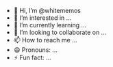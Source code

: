 - 👋 Hi, I’m @whitememos
- 👀 I’m interested in ...
- 🌱 I’m currently learning ...
- 💞️ I’m looking to collaborate on ...
- 📫 How to reach me ...
- 😄 Pronouns: ...
- ⚡ Fun fact: ...

<!---
whitememos/whitememos is a ✨ special ✨ repository because its `README.md` (this file) appears on your GitHub profile.
You can click the Preview link to take a look at your changes.
--->
